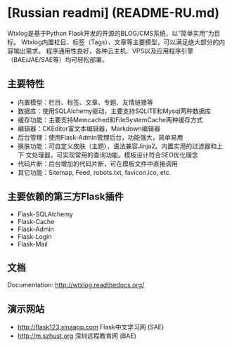 [Russian readmi] (README-RU.md) 
================================
Wtxlog是基于Python Flask开发的开源的BLOG/CMS系统，以“简单实用”为目标。
Wtxlog内置栏目、标签（Tags）、文章等主要模型，可以满足绝大部分的内容输出需求。
程序通用性良好，各种云主机、VPS以及应用程序引擎（BAE/JAE/SAE等）均可轻松部署。

## 主要特性

- 内置模型：栏目、标签、文章、专题、友情链接等
- 数据库：使用SQLAlchemy驱动，主要支持SQLITE和Mysql两种数据库
- 缓存功能：主要支持Memcached和FileSystemCache两种缓存方式
- 编辑器：CKEditor富文本编辑器，Markdown编辑器
- 后台管理：使用Flask-Admin管理后台，功能强大，简单易用
- 换肤功能：可自定义皮肤（主题），语法兼容Jinja2。内置实用的过滤器和上下
  文处理器，可实现常用的查询功能。模板设计符合SEO优化理念
- 代码片断：后台增加的代码片断，可在模板文件中直接调用
- 其它功能：Sitemap, Feed, robots.txt, favicon.ico, etc.

## 主要依赖的第三方Flask插件

- Flask-SQLAlchemy
- Flask-Cache
- Flask-Admin
- Flask-Login
- Flask-Mail

## 文档

Documentation: <http://wtxlog.readthedocs.org/>

## 演示网站

- <http://flask123.sinaapp.com> Flask中文学习网 (SAE)
- <http://m.szhust.org> 深圳远程教育网 (BAE)
